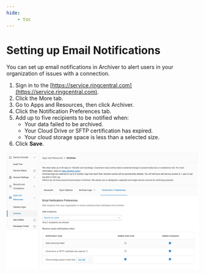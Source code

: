 ```yaml
---
hide:
    - toc
---
```


# Setting up Email Notifications

You can set up email notifications in Archiver to alert users in your organization of issues with a connection.

1. Sign in to the [https://service.ringcentral.com](https://service.ringcentral.com).
2. Click the More tab.
3. Go to Apps and Resources, then click Archiver.
4. Click the Notification Preferences tab.
5. Add up to five recipients to be notified when:
    - Your data failed to be archived.
    - Your Cloud Drive or SFTP certification has expired.
    - Your cloud storage space is less than a selected size.
6. Click **Save**.

![Notification Preferences](./img/notifications-preferences.png)
